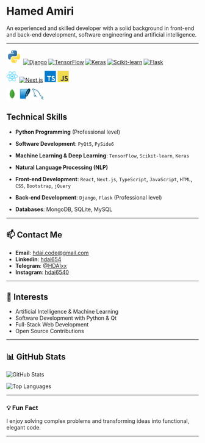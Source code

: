 # Hamed Amiri

An experienced and skilled developer with a solid background in front-end and back-end development, software engineering and artificial intelligence.

---
<p>
    <a href="https://www.python.org" target="_blank" rel="noreferrer"><img src="https://raw.githubusercontent.com/devicons/devicon/master/icons/python/python-original.svg" alt="Python" width="40" height="40"/></a>
    <a href="https://www.djangoproject.com/" target="_blank"><img src="https://camo.githubusercontent.com/8b881d3f5c08ca1a728a02285aff8693650830509c4189d0d6b4b335b10af4e9/68747470733a2f2f63646e2e776f726c64766563746f726c6f676f2e636f6d2f6c6f676f732f646a616e676f2e737667" alt="Django" width="30" height="30"/></a>
    <a href="https://www.tensorflow.org/" target="_blank"><img src="https://www.vectorlogo.zone/logos/tensorflow/tensorflow-icon.svg" alt="TensorFlow" width="30" height="30"/></a>
    <a href="https://keras.io/" target="_blank"><img src="https://upload.wikimedia.org/wikipedia/commons/a/ae/Keras_logo.svg" alt="Keras" width="30" height="30"/></a>
    <a href="https://scikit-learn.org/" target="_blank"><img src="https://upload.wikimedia.org/wikipedia/commons/0/05/Scikit_learn_logo_small.svg" alt="Scikit-learn" width="30" height="30"/></a>
    <a href="https://flask.palletsprojects.com/" target="_blank"><img src="https://img.shields.io/badge/Flask-000000?style=for-the-badge&logo=flask&logoColor=white" alt="Flask" width="60"/></a>
</p>
<p>
    <a href="https://reactjs.org/" target="_blank"><img src="https://raw.githubusercontent.com/devicons/devicon/master/icons/react/react-original.svg" alt="React" width="30" height="30"/></a>
    <a href="https://nextjs.org/" target="_blank"><img src="https://img.shields.io/badge/Next.js-000000?style=for-the-badge&logo=next.js&logoColor=white" alt="Next.js" width="60" /></a>
    <a href="https://www.typescriptlang.org/" target="_blank"><img src="https://raw.githubusercontent.com/devicons/devicon/master/icons/typescript/typescript-original.svg" alt="TypeScript" width="30" height="30"/></a>
    <a href="https://developer.mozilla.org/en-US/docs/Web/JavaScript" target="_blank"><img src="https://raw.githubusercontent.com/devicons/devicon/master/icons/javascript/javascript-original.svg" alt="JavaScript" width="30" height="30"/></a>
</p>
<p>
    <a href="https://www.mongodb.com/" target="_blank"><img src="https://raw.githubusercontent.com/devicons/devicon/master/icons/mongodb/mongodb-original.svg" alt="MongoDB" width="30" height="30"/></a>
    <a href="https://www.sqlite.org/" target="_blank"><img src="https://raw.githubusercontent.com/devicons/devicon/master/icons/sqlite/sqlite-original.svg" alt="SQLite" width="30" height="30"/></a>
    <a href="https://www.mysql.com/" target="_blank"><img src="https://raw.githubusercontent.com/devicons/devicon/master/icons/mysql/mysql-original.svg" alt="MySQL" width="30" height="30"/></a>
</p>

## Technical Skills

- **Python Programming** (Professional level) 
 
- **Software Development**: `PyQt5`, `PySide6`
- **Machine Learning & Deep Learning**: `TensorFlow`, `Scikit-learn`, `Keras`
- **Natural Language Processing (NLP)**
- **Front-end Development**: `React`, `Next.js`, `TypeScript`, `JavaScript`, `HTML`, `CSS`, `Bootstrap`, `jQuery`  
- **Back-end Development**: `Django`, `Flask` (Professional level)  
- **Databases**: MongoDB, SQLite, MySQL  

---

## 📫 Contact Me

- **Email**: [hdai.code@gmail.com](mailto:hdai.code@gmail.com)  
- **Linkedin**: [hdai654](https://linkedin.com/in/hdai654)
- **Telegram**: [@HDAIxx](https://t.me/HDAIxx)  
- **Instagram**: [hdai6540](https://instagram.com/hdai6540)

---

## 🎯 Interests

- Artificial Intelligence & Machine Learning  
- Software Development with Python & Qt  
- Full-Stack Web Development  
- Open Source Contributions

---

## 📊 GitHub Stats

![GitHub Stats](https://github-readme-stats.vercel.app/api?username=HDAI654&show_icons=true&theme=dark)

![Top Languages](https://github-readme-stats.vercel.app/api/top-langs/?username=HDAI654&layout=compact&theme=dark)

---

### 💡 Fun Fact

I enjoy solving complex problems and transforming ideas into functional, elegant code.

---
